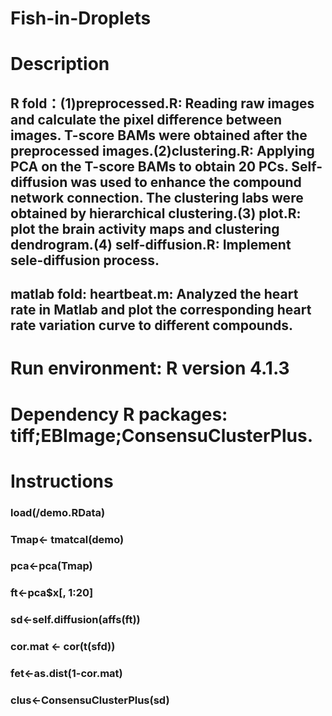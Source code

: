 # Fish-in-Droplets
# Description

## R fold：(1)preprocessed.R: Reading raw images and calculate the pixel difference between images. T-score BAMs were obtained after the preprocessed images.(2)clustering.R: Applying PCA on the T-score BAMs to obtain 20 PCs. Self-diffusion was used to enhance the compound network connection. The clustering labs were obtained by hierarchical clustering.(3) plot.R: plot the brain activity maps and clustering dendrogram.(4) self-diffusion.R: Implement sele-diffusion process.
## matlab fold: heartbeat.m: Analyzed the heart rate in Matlab and plot the corresponding heart rate variation curve to different compounds.

# Run environment: R version 4.1.3 
# Dependency R packages: tiff;EBImage;ConsensuClusterPlus.

# Instructions
### load(/demo.RData)
### Tmap<- tmatcal(demo)
### pca<-pca(Tmap)
### ft<-pca$x[, 1:20]
### sd<-self.diffusion(affs(ft))
### cor.mat <- cor(t(sfd))
### fet<-as.dist(1-cor.mat)
### clus<-ConsensuClusterPlus(sd)
